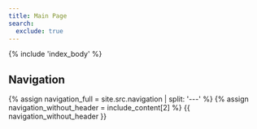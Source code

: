 ```yaml
---
title: Main Page
search:
  exclude: true
---
```


{% include 'index_body' %}

## Navigation

{% assign navigation_full = site.src.navigation | split: '---' %}
{% assign navigation_without_header = include_content[2] %}
{{ navigation_without_header }}

